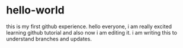# hello-world
this is my first github experience. 
hello everyone,
  i am really excited learning github tutorial and also now i am editing it.
i am writing this to understand branches and updates. 
